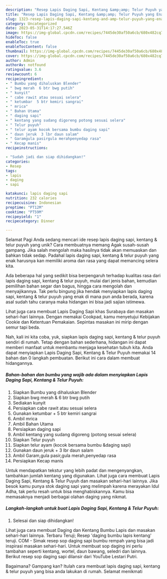 ```yaml
---
description: "Resep Lapis Daging Sapi, Kentang &amp;amp; Telur Puyuh yang Enak"
title: "Resep Lapis Daging Sapi, Kentang &amp;amp; Telur Puyuh yang Enak"
slug: 1323-resep-lapis-daging-sapi-kentang-and-amp-telur-puyuh-yang-enak
category: Uncategorized
date: 2023-05-31T14:17:27.546Z
image: https://img-global.cpcdn.com/recipes/7445de30af50a6cb/680x482cq70/lapis-daging-sapi-kentang-telur-puyuh-foto-resep-utama.jpg
hideToc: false
enableToc: true
enableTocContent: false
thumbnail: https://img-global.cpcdn.com/recipes/7445de30af50a6cb/680x482cq70/lapis-daging-sapi-kentang-telur-puyuh-foto-resep-utama.jpg
cover: https://img-global.cpcdn.com/recipes/7445de30af50a6cb/680x482cq70/lapis-daging-sapi-kentang-telur-puyuh-foto-resep-utama.jpg
author: Admin
authorAv: notfound
ratingvalue: 3.6
reviewcount: 6
recipeingredient:
- " Bumbu yang dihaluskan Blender"
- " bwg merah  6 btr bwg putih"
- " kunyit"
- " cabe rawit atau sesuai selera"
- " ketumbar  5 btr kemiri sangrai"
- " mrica"
- " Bahan Utama"
- " daging sapi"
- " kentang yang sudang digoreng potong sesuai selera"
- " Telur puyuh"
- " telur ayam kocok bersama bumbu daging sapi"
- " daun jeruk  3 lbr daun salam"
- " Garamgula pasirgula merahpenyedap rasa"
- " Kecap manis"
recipeinstructions:

- "Sudah jadi dan siap dihidangkan!"
categories:
- Resep
tags:
- lapis
- daging
- sapi

katakunci: lapis daging sapi 
nutrition: 232 calories
recipecuisine: Indonesian
preptime: "PT12M"
cooktime: "PT59M"
recipeyield: "1"
recipecategory: Dinner

---
```



Selamat Pagi Anda sedang mencari ide resep lapis daging sapi, kentang &amp; telur puyuh yang unik? Cara membuatnya memang Agak susah-susah gampang. Jika salah mengolah maka hasilnya tidak akan memuaskan dan bahkan tidak sedap. Padahal lapis daging sapi, kentang &amp; telur puyuh yang enak harusnya kan memiliki aroma dan rasa yang dapat memancing selera kita.


Ada beberapa hal yang sedikit bisa berpengaruh terhadap kualitas rasa dari lapis daging sapi, kentang &amp; telur puyuh, mulai dari jenis bahan, kemudian pemilihan bahan segar dan bagus, hingga cara mengolah dan menyajikannya. Tak perlu bingung jika hendak menyiapkan lapis daging sapi, kentang &amp; telur puyuh yang enak di mana pun anda berada, karena asal sudah tahu caranya maka hidangan ini bisa jadi sajian istimewa.

Lihat juga cara membuat Lapis Daging Sapi khas Surabaya dan masakan sehari-hari lainnya. Dengan memakai Cookpad, kamu menyetujui Kebijakan Cookie dan Ketentuan Pemakaian. Sepintas masakan ini mirip dengan semur tapi beda.


Nah, kali ini kita coba, yuk, siapkan lapis daging sapi, kentang &amp; telur puyuh sendiri di rumah. Tetap dengan bahan sederhana, hidangan ini dapat memberi manfaat untuk membantu menjaga kesehatan tubuh kita. Anda dapat menyiapkan Lapis Daging Sapi, Kentang &amp; Telur Puyuh memakai 14 bahan dan 0 langkah pembuatan. Berikut ini cara dalam membuat hidangannya.

<!--inarticleads1-->

##### Bahan-bahan dan bumbu yang wajib ada dalam menyiapkan Lapis Daging Sapi, Kentang &amp; Telur Puyuh:

1. Siapkan  Bumbu yang dihaluskan Blender
1. Siapkan  bwg merah &amp; 6 btr bwg putih
1. Sediakan  kunyit
1. Persiapkan  cabe rawit atau sesuai selera
1. Gunakan  ketumbar + 5 btr kemiri sangrai
1. Ambil  mrica
1. Ambil  Bahan Utama
1. Persiapkan  daging sapi
1. Ambil  kentang yang sudang digoreng (potong sesuai selera)
1. Siapkan  Telur puyuh
1. Siapkan  telur ayam (kocok bersama bumbu &amp;daging sapi)
1. Gunakan  daun jeruk + 3 lbr daun salam
1. Ambil  Garam,gula pasir,gula merah,penyedap rasa
1. Persiapkan  Kecap manis


Untuk mendapatkan tekstur yang lebih padat dan mengenyangkan, tambahkan jumlah kentang yang digunakan. Lihat juga cara membuat Lapis Daging Sapi, Kentang &amp; Telur Puyuh dan masakan sehari-hari lainnya. Jika besok kamu punya stok daging sapi yang melimpah karena merayakan Idul Adha, tak perlu resah untuk bisa menghabiskannya. Kamu bisa memasaknya menjadi berbagai olahan daging yang nikmat. 

<!--inarticleads2-->

##### Langkah-langkah untuk buat Lapis Daging Sapi, Kentang &amp; Telur Puyuh:


1. Selesai dan siap dihidangkan!

Lihat juga cara membuat Daging dan Kentang Bumbu Lapis dan masakan sehari-hari lainnya. Terbaru Teruji; Resep &#39;daging bumbu lapis kentang&#39; teruji. COM - Simak resep sop daging sapi bumbu rempah yang bisa jadi inspirasi masakan sehari-hari. Untuk membuat sop daging ini perlu tambahan seperti kentang, wortel, daun bawang, seledri dan lainnya. Berikut resep sop daging sapi dilansir dari YouTube Lestari Putri. 

Bagaimana? Gampang kan? Itulah cara membuat lapis daging sapi, kentang &amp; telur puyuh yang bisa anda lakukan di rumah. Selamat menikmati
